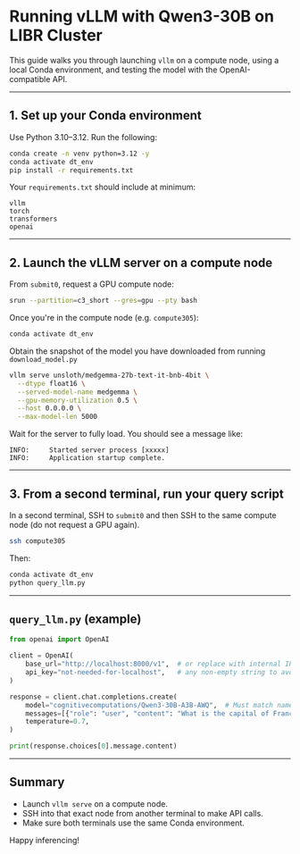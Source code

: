 # Running vLLM with Qwen3-30B on LIBR Cluster

This guide walks you through launching `vllm` on a compute node, using a local Conda environment, and testing the model with the OpenAI-compatible API.

---

## 1. Set up your Conda environment

Use Python 3.10–3.12. Run the following:

```bash
conda create -n venv python=3.12 -y
conda activate dt_env
pip install -r requirements.txt
```

Your `requirements.txt` should include at minimum:

```
vllm
torch
transformers
openai
```

---

## 2. Launch the vLLM server on a compute node

From `submit0`, request a GPU compute node:

```bash
srun --partition=c3_short --gres=gpu --pty bash
```

Once you're in the compute node (e.g. `compute305`):
```bash
conda activate dt_env
```

Obtain the snapshot of the model you have downloaded from running ```download_model.py```
```bash
vllm serve unsloth/medgemma-27b-text-it-bnb-4bit \
  --dtype float16 \
  --served-model-name medgemma \
  --gpu-memory-utilization 0.5 \
  --host 0.0.0.0 \
  --max-model-len 5000
```

Wait for the server to fully load. You should see a message like:

```
INFO:     Started server process [xxxxx]
INFO:     Application startup complete.
```

---

## 3. From a second terminal, run your query script

In a second terminal, SSH to `submit0` and then SSH to the same compute node (do not request a GPU again).

```bash
ssh compute305
```

Then:

```bash
conda activate dt_env
python query_llm.py
```

---

## `query_llm.py` (example)

```python
from openai import OpenAI

client = OpenAI(
    base_url="http://localhost:8000/v1",  # or replace with internal IP if remote access
    api_key="not-needed-for-localhost",   # any non-empty string to avoid Bearer header errors
)

response = client.chat.completions.create(
    model="cognitivecomputations/Qwen3-30B-A3B-AWQ",  # Must match name in `vllm serve`
    messages=[{"role": "user", "content": "What is the capital of France?"}],
    temperature=0.7,
)

print(response.choices[0].message.content)
```

---

## Summary

- Launch `vllm serve` on a compute node.
- SSH into that exact node from another terminal to make API calls.
- Make sure both terminals use the same Conda environment.

Happy inferencing!